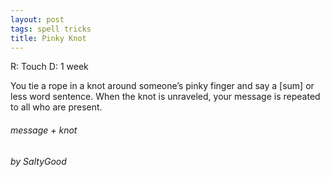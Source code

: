 ```yaml
---
layout: post
tags: spell tricks
title: Pinky Knot
---
```


R: Touch		D: 1 week	

You tie a rope in a knot around someone’s pinky finger and say a [sum] or less word sentence. When the knot is unraveled, your message is repeated to all who are present.

###### message + knot
###### by SaltyGood
